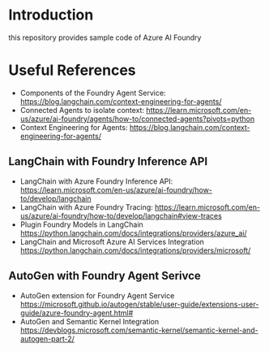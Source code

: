 # Introduction

this repository provides sample code of Azure AI Foundry

# Useful References
* Components of the Foundry Agent Service: https://blog.langchain.com/context-engineering-for-agents/
* Connected Agents to isolate context: https://learn.microsoft.com/en-us/azure/ai-foundry/agents/how-to/connected-agents?pivots=python
* Context Engineering for Agents: https://blog.langchain.com/context-engineering-for-agents/

## LangChain with Foundry Inference API
* LangChain with Azure Foundry Inference API: https://learn.microsoft.com/en-us/azure/ai-foundry/how-to/develop/langchain
* LangChain with Azure Foundry Tracing: https://learn.microsoft.com/en-us/azure/ai-foundry/how-to/develop/langchain#view-traces
* Plugin Foundry Models in LangChain https://python.langchain.com/docs/integrations/providers/azure_ai/
* LangChain and Microsoft Azure AI Services Integration https://python.langchain.com/docs/integrations/providers/microsoft/

## AutoGen with Foundry Agent Serivce
* AutoGen extension for Foundry Agent Service https://microsoft.github.io/autogen/stable/user-guide/extensions-user-guide/azure-foundry-agent.html#
* AutoGen and Semantic Kernel Integration https://devblogs.microsoft.com/semantic-kernel/semantic-kernel-and-autogen-part-2/








